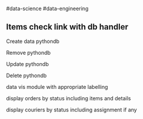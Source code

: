 #data-science #data-engineering 
## Items check link with db handler

Create data pythondb

Remove pythondb

Update pythondb

Delete pythondb

data vis module with appropriate labelling

display orders by status including items and details

display couriers by status including assignment if any